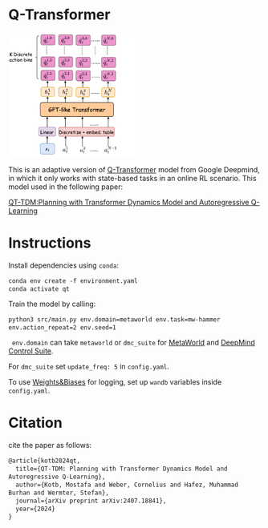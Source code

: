 # Q-Transformer
<img src="https://github.com/2M-kotb/Q-Transformer/blob/main/QT.png" width=50% height=50%>

This is an adaptive version of [Q-Transformer](https://qtransformer.github.io/) model from Google Deepmind, in which it only works with state-based tasks in an online RL scenario.
This model used in the following paper:

[QT-TDM:Planning with Transformer Dynamics Model and Autoregressive Q-Learning](https://arxiv.org/pdf/2407.18841)


# Instructions
Install dependencies using ``` conda ```:
```
conda env create -f environment.yaml
conda activate qt
```
Train the model by calling:
```
python3 src/main.py env.domain=metaworld env.task=mw-hammer env.action_repeat=2 env.seed=1
```
``` env.domain``` can take ```metaworld``` or ```dmc_suite``` for [MetaWorld](https://meta-world.github.io) and [DeepMind Control Suite](https://github.com/deepmind/dm_control).

For ```dmc_suite``` set ```update_freq: 5``` in ```config.yaml```.

To use [Weights&Biases](https://wandb.ai/site/) for logging, set up ```wandb``` variables inside ```config.yaml```.

# Citation
cite the paper as follows:
```
@article{kotb2024qt,
  title={QT-TDM: Planning with Transformer Dynamics Model and Autoregressive Q-Learning},
  author={Kotb, Mostafa and Weber, Cornelius and Hafez, Muhammad Burhan and Wermter, Stefan},
  journal={arXiv preprint arXiv:2407.18841},
  year={2024}
}
```

